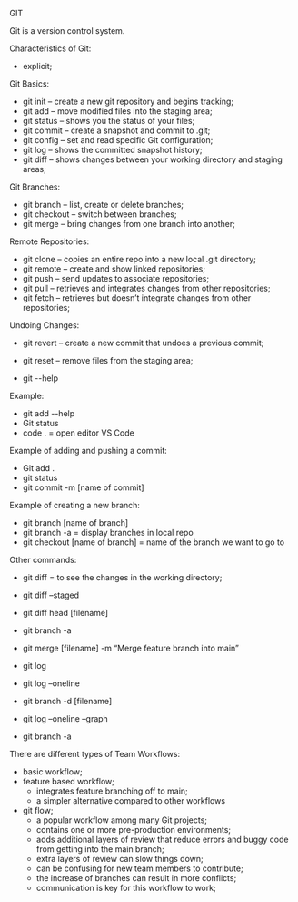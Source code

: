 GIT

Git is a version control system.

Characteristics of Git:
* explicit;


Git Basics:
* git init – create a new git repository and begins tracking;
* git add – move modified files into the staging area;
* git status – shows you the status of your files;
* git commit – create a snapshot and commit to .git;
* git config – set and read specific Git configuration;
* git log – shows the committed snapshot history;
* git diff – shows changes between your working directory and staging areas;


Git Branches:
* git branch – list, create or delete branches;
* git checkout – switch between branches;
* git merge – bring changes from one branch into another;


Remote Repositories:
* git clone – copies an entire repo into a new local .git directory;
* git remote – create and show linked repositories;
* git push – send updates to associate repositories;
* git pull – retrieves and integrates changes from other repositories;
* git fetch – retrieves but doesn’t integrate changes from other repositories;

Undoing Changes:
* git revert – create a new commit that undoes a previous commit;
* git reset – remove files from the staging area;

* git <command> --help

Example:
* git add --help
* Git status
* code . = open editor VS Code


Example of adding and pushing a commit:
* Git add .
* git status
* git commit -m [name of commit]

Example of creating a new branch:
* git branch [name of branch]
* git branch -a = display branches in local repo
* git checkout [name of branch] = name of the branch we want to go to

Other commands:
* git diff = to see the changes in the working directory;
* git diff –staged
* git diff head [filename]

* git branch -a
* git merge [filename] -m “Merge feature branch into main”

* git log
* git log –oneline
* git branch -d [filename]
* git log –oneline –graph
* git branch -a

There are different types of Team Workflows:
- basic workflow;
- feature based workflow;
  * integrates feature branching off to main;
  * a simpler alternative compared to other workflows
- git flow;
  * a popular workflow among many Git projects;
  * contains one or more pre-production environments;
  * adds additional layers of review that reduce errors and buggy code from getting into the main branch;
  * extra layers of review can slow things down;
  * can be confusing for new team members to contribute;
  * the increase of branches can result in more conflicts;
  * communication is key for this workflow to work;